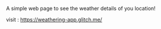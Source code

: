 A simple web page to see the weather details of you location!

visit : https://weathering-app.glitch.me/
